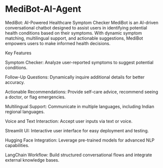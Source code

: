 # MediBot-AI-Agent
MediBot: AI-Powered Healthcare Symptom Checker  MediBot is an AI-driven conversational chatbot designed to assist users in identifying potential health conditions based on their symptoms. With dynamic symptom matching, multilingual support, and actionable suggestions, MediBot empowers users to make informed health decisions.

Key Features

Symptom Checker: Analyze user-reported symptoms to suggest potential conditions.

Follow-Up Questions: Dynamically inquire additional details for better accuracy.

Actionable Recommendations: Provide self-care advice, recommend seeing a doctor, or flag emergencies.

Multilingual Support: Communicate in multiple languages, including Indian regional languages.

Voice and Text Interaction: Accept user inputs via text or voice.

Streamlit UI: Interactive user interface for easy deployment and testing.

Hugging Face Integration: Leverage pre-trained models for advanced NLP capabilities.

LangChain Workflow: Build structured conversational flows and integrate external knowledge bases.

